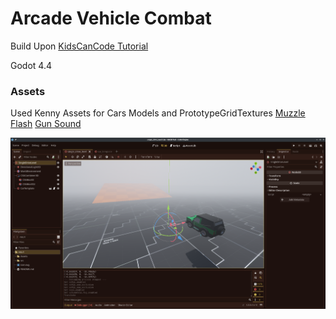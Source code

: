 # Arcade Vehicle Combat

Build Upon [KidsCanCode Tutorial](https://www.youtube.com/watch?v=LqLchhxMldM)

Godot 4.4

### Assets
Used Kenny Assets for Cars Models and PrototypeGridTextures
[Muzzle Flash](https://opengameart.org/content/16-toon-muzzle-flash)
[Gun Sound](https://sonniss.com/gameaudiogdc)

![Screenshot](ScreenShots/ScreenShots.png)
